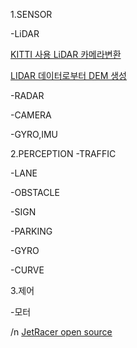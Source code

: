 1.SENSOR

  -LiDAR

  [KITTI 사용 LiDAR 카메라변환](https://darkpgmr.tistory.com/190)

  [LIDAR 데이터로부터 DEM 생성](https://docs.qgis.org/3.34/ko/docs/training_manual/forestry/basic_lidar.html)

  -RADAR
    
  -CAMERA
    
  -GYRO,IMU
    

2.PERCEPTION
  -TRAFFIC
    
  -LANE
    
  -OBSTACLE
    
  -SIGN
    
  -PARKING
    
  -GYRO
    
  -CURVE
    

3.제어

  -모터

/n
[JetRacer open source](https://github.com/NVIDIA-AI-IOT/jetracer)
  
